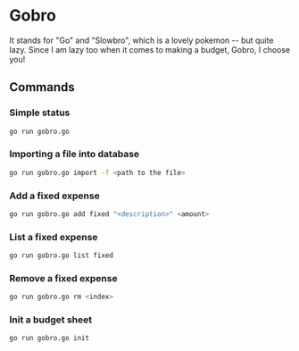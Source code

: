 # Gobro

It stands for "Go" and "Slowbro", which is a lovely pokemon -- but quite lazy. Since I am lazy too when it comes to making a budget, Gobro, I choose you!

## Commands

### Simple status
```sh
go run gobro.go
```

### Importing a file into database
```sh
go run gobro.go import -f <path to the file>
```

### Add a fixed expense
```sh
go run gobro.go add fixed "<description>" <amount>
```

### List a fixed expense
```sh
go run gobro.go list fixed
```

### Remove a fixed expense
```sh
go run gobro.go rm <index>
```

### Init a budget sheet
```sh
go run gobro.go init
```
